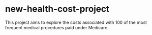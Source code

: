 # new-health-cost-project

This project aims to explore the costs associated with 100 of the most frequent medical procedures paid under Medicare.
